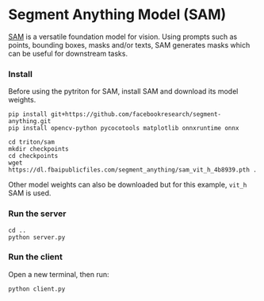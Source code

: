 # Segment Anything Model (SAM)

[SAM](https://github.com/facebookresearch/segment-anything) is a versatile foundation model for vision. Using prompts such as points, bounding boxes, masks and/or texts, SAM generates masks which can be useful for downstream tasks. 

### Install

Before using the pytriton for SAM, install SAM and download its model weights.

```
pip install git+https://github.com/facebookresearch/segment-anything.git
pip install opencv-python pycocotools matplotlib onnxruntime onnx
```

```
cd triton/sam
mkdir checkpoints
cd checkpoints 
wget https://dl.fbaipublicfiles.com/segment_anything/sam_vit_h_4b8939.pth .
```

Other model weights can also be downloaded but for this example, `vit_h` SAM is used.

### Run the server

```
cd ..
python server.py
```

### Run the client

Open a new terminal, then run:

```
python client.py
```
